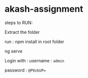 # akash-assignment

steps to RUN:

Extract the folder

run : npm install in  root folder

ng serve

Login with :
username : `admin`


password : `@P9zkUP=`
